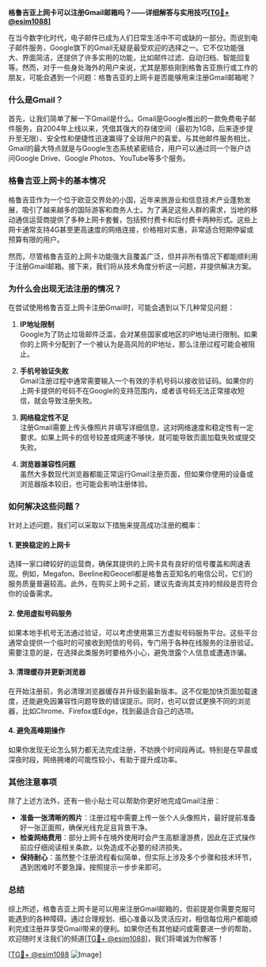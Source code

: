 **格鲁吉亚上网卡可以注册Gmail邮箱吗？——详细解答与实用技巧[[TG💪+ @esim1088](https://t.me/s/esim1088)]**

在当今数字化时代，电子邮件已成为人们日常生活中不可或缺的一部分。而说到电子邮件服务，Google旗下的Gmail无疑是最受欢迎的选择之一。它不仅功能强大、界面简洁，还提供了许多实用的功能，比如邮件过滤、自动归档、智能回复等。然而，对于一些身处海外的用户来说，尤其是那些刚到格鲁吉亚旅行或工作的朋友，可能会遇到一个问题：格鲁吉亚的上网卡是否能够用来注册Gmail邮箱呢？

### **什么是Gmail？**
首先，让我们简单了解一下Gmail是什么。Gmail是Google推出的一款免费电子邮件服务，自2004年上线以来，凭借其强大的存储空间（最初为1GB，后来逐步提升至无限）、安全性和便捷性迅速赢得了全球用户的喜爱。与其他邮件服务相比，Gmail的最大特点就是与Google生态系统紧密结合，用户可以通过同一个账户访问Google Drive、Google Photos、YouTube等多个服务。

### **格鲁吉亚上网卡的基本情况**
格鲁吉亚作为一个位于欧亚交界处的小国，近年来旅游业和信息技术产业蓬勃发展，吸引了越来越多的国际游客和商务人士。为了满足这些人群的需求，当地的移动通信运营商提供了多种上网卡套餐，包括预付费卡和后付费卡两种形式。这些上网卡通常支持4G甚至更高速度的网络连接，价格相对实惠，非常适合短期停留或预算有限的用户。

然而，尽管格鲁吉亚的上网卡功能强大且覆盖广泛，但并非所有情况下都能顺利用于注册Gmail邮箱。接下来，我们将从技术角度分析这一问题，并提供解决方案。

### **为什么会出现无法注册的情况？**
在尝试使用格鲁吉亚上网卡注册Gmail时，可能会遇到以下几种常见问题：

1. **IP地址限制**  
   Google为了防止垃圾邮件泛滥，会对某些国家或地区的IP地址进行限制。如果你的上网卡分配到了一个被认为是高风险的IP地址，那么注册过程可能会被阻止。

2. **手机号验证失败**  
   Gmail注册过程中通常需要输入一个有效的手机号码以接收验证码。如果你的上网卡提供的号码不在Google的支持范围内，或者该号码无法正常接收短信，就会导致注册失败。

3. **网络稳定性不足**  
   注册Gmail需要上传头像照片并填写详细信息，这对网络速度和稳定性有一定要求。如果上网卡的信号较差或网速不够快，就可能导致页面加载失败或提交失败。

4. **浏览器兼容性问题**  
   虽然大多数现代浏览器都能正常运行Gmail注册页面，但如果你使用的设备或浏览器版本较旧，也可能会影响注册体验。

### **如何解决这些问题？**
针对上述问题，我们可以采取以下措施来提高成功注册的概率：

#### **1. 更换稳定的上网卡**
选择一家口碑较好的运营商，确保其提供的上网卡具有良好的信号覆盖和网速表现。例如，Megafon、Beeline和Geocell都是格鲁吉亚知名的电信公司，它们的服务质量普遍较高。此外，在购买上网卡之前，建议先查询其支持的频段是否符合你的设备需求。

#### **2. 使用虚拟号码服务**
如果本地手机号无法通过验证，可以考虑使用第三方虚拟号码服务平台。这些平台通常会提供一个临时的可接收到短信的号码，专门用于各种在线服务的注册验证。需要注意的是，在选择此类服务时要格外小心，避免泄露个人信息或遭遇诈骗。

#### **3. 清理缓存并更新浏览器**
在开始注册前，务必清理浏览器缓存并升级到最新版本。这不仅能加快页面加载速度，还能避免因兼容性问题导致的错误提示。同时，也可以尝试更换不同的浏览器，比如Chrome、Firefox或Edge，找到最适合自己的选项。

#### **4. 避免高峰期操作**
如果你发现无论怎么努力都无法完成注册，不妨换个时间段再试。特别是在早晨或深夜时段，网络拥堵的可能性较小，有助于提升成功率。

### **其他注意事项**
除了上述方法外，还有一些小贴士可以帮助你更好地完成Gmail注册：

- **准备一张清晰的照片**：注册过程中需要上传一张个人头像照片，最好提前准备好一张正面照，确保光线充足且背景干净。
- **检查网络费用**：部分上网卡在境外使用时会产生高额漫游费，因此在正式操作前应仔细阅读相关条款，以免造成不必要的经济损失。
- **保持耐心**：虽然整个注册流程看似简单，但实际上涉及多个步骤和技术环节，遇到困难时不要急躁，按照提示一步步来即可。

### **总结**
综上所述，格鲁吉亚上网卡是可以用来注册Gmail邮箱的，但前提是你需要克服可能遇到的各种障碍。通过合理规划、细心准备以及灵活应对，相信每位用户都能顺利完成注册并享受Gmail带来的便利。如果你还有其他疑问或需要进一步的帮助，欢迎随时关注我们的频道[[TG💪+ @esim1088](https://t.me/s/esim1088)]，我们将竭诚为你解答！

[[TG💪+ @esim1088](https://t.me/s/esim1088) ![Image](https://i.postimg.cc/4NQfJmqS/Snipaste-2025-05-13-00-14-12.png)]